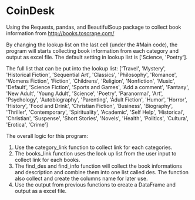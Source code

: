 # CoinDesk

Using the Requests, pandas, and BeautifulSoup package to collect book information from http://books.toscrape.com/ 

By changing the lookup list on the last cell (under the #Main code), the program will starts collecting book information from each category and output as excel file. The default setting in lookup list is ['Science, 'Poetry']. 

The full list that can be put into the lookup list: ['Travel', 'Mystery', 'Historical Fiction', 'Sequential Art', 'Classics', 'Philosophy', 'Romance', 'Womens Fiction', 'Fiction', 'Childrens', 'Religion', 'Nonfiction', 'Music', 'Default', 'Science Fiction', 'Sports and Games', 'Add a comment', 'Fantasy', 'New Adult', 'Young Adult', 'Science', 'Poetry', 'Paranormal', 'Art', 'Psychology', 'Autobiography', 'Parenting', 'Adult Fiction', 'Humor', 'Horror', 'History', 'Food and Drink', 'Christian Fiction', 'Business', 'Biography', 'Thriller', 'Contemporary', 'Spirituality', 'Academic', 'Self Help', 'Historical', 'Christian', 'Suspense', 'Short Stories', 'Novels', 'Health', 'Politics', 'Cultura', 'Erotica', 'Crime']

The overall logic for this program:
1. Use the category_link function to collect link for each categories.
2. The books_link function uses the look up list from the user input to collect link for each books.
3. The find_des and find_info function will collect the book informations and description and combine them into one list called des. The function also collect and create the columns name for later use.
4. Use the output from previous functions to create a DataFrame and output as a excel file.


